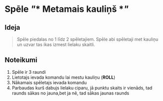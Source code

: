 # Spēle *"** Metamais kauliņš **"*

## Ideja

> Spēle piedalas no 1 līdz 2 spēletajiem. Spēle abi spēletaji met kauliņu un uzvar tas ikas izmest lielaku skaitli.

## Noteikumi

1. Spēle ir 3 raundi
2. Lietotajs ievada komandu lai mestu kauliņu (**ROLL**)
3. Nākamais spēletajs ievada komandu
4. Parbaudas kurš dabujs lielaku ciparu, jā punktu skaits ir vienāds, tad raunds sākas no jauna,bet ja nē, tad sākas jaunas raunds
